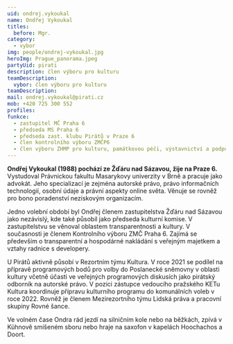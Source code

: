 ```yaml
---
uid: ondrej.vykoukal
name: Ondřej Vykoukal
titles:
  before: Mgr.
category: 
  - vybor
img: people/ondrej-vykoukal.jpg
heroImg: Prague_panorama.jpeg
partyUid: pirati
description: člen výboru pro kulturu
teamDescription:
  vybor: člen výboru pro kulturu
teamDescription:
mail: ondrej.vykoukal@pirati.cz
mob: +420 725 300 552
profiles:
funkce:
  - zastupitel MČ Praha 6
  - předseda MS Praha 6
  - předseda zast. klubu Pirátů v Praze 6
  - člen kontrolního výboru ZMČP6
  - člen výboru ZHMP pro kulturu, památkovou péči, výstavnictví a podporu cestovního ruchu 
---
```


**Ondřej Vykoukal (1988) pochází ze Žďáru nad Sázavou, žije na Praze 6.** Vystudoval Právnickou fakultu Masarykovy univerzity v Brně a pracuje jako advokát. Jeho specializací je zejména autorské právo, právo informačních technologií, osobní údaje a právní aspekty online světa. Věnuje se rovněž pro bono poradenství neziskovým organizacím.

Jedno volební období byl Ondřej členem zastupitelstva Žďáru nad Sázavou jako nezávislý, kde také působil jako předseda kulturní komise. V zastupitelstvu se věnoval oblastem transparentnosti a kultury. V současnosti je členem Kontrolního výboru ZMČ Praha 6. Zajímá se především o transparentní a hospodárné nakládání s veřejným majetkem a vztahy radnice s developery.

U Pirátů aktivně působí v Rezortním týmu Kultura. V roce 2021 se podílel na přípravě programových bodů pro volby do Poslanecké sněmovny v oblasti kultury včetně účasti ve veřejných programových diskusích jako pirátský odborník na autorské právo. V pozici zástupce vedoucího pražského KETu Kultura koordinuje přípravu kulturního programu do komunálních voleb v roce 2022. Rovněž je členem Mezirezortního týmu Lidská práva a pracovní skupiny Rovné šance.

Ve volném čase Ondra rád jezdí na silničním kole nebo na běžkách, zpívá v Kühnově smíšeném sboru nebo hraje na saxofon v kapelách Hoochachos a Doort.
